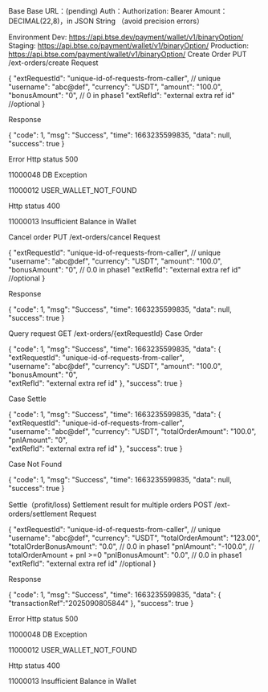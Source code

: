 Base
Base URL：(pending)
Auth：Authorization: Bearer <OAuth service token>
Amount：DECIMAL(22,8)，in JSON String （avoid precision errors）


Environment
Dev: https://api.btse.dev/payment/wallet/v1/binaryOption/
Staging: https://api.btse.co/payment/wallet/v1/binaryOption/
Production: https://api.btse.com/payment/wallet/v1/binaryOption/
Create Order
PUT /ext-orders/create
Request

{
  "extRequestId": "unique-id-of-requests-from-caller",   // unique 
  "username": "abc@def",
  "currency": "USDT",
  "amount": "100.0",
  "bonusAmount": "0",   // 0 in phase1
  "extRefId": "external extra ref id"    //optional
}


Response

{
  "code": 1,
  "msg": "Success",
  "time": 1663235599835,
  "data": null,
  "success": true
}

Error
Http status 500

11000048
DB Exception


11000012
USER_WALLET_NOT_FOUND




Http status 400
	
11000013
Insufficient Balance in Wallet










Cancel order
PUT /ext-orders/cancel
Request

{
  "extRequestId": "unique-id-of-requests-from-caller",   // unique 
  "username": "abc@def",
  "currency": "USDT",
  "amount": "100.0",
  "bonusAmount": "0",   // 0.0 in phase1
  "extRefId": "external extra ref id"   //optional
}


Response

{
  "code": 1,
  "msg": "Success",
  "time": 1663235599835,
  "data": null,
  "success": true
}







Query request
GET /ext-orders/{extRequestId}
Case Order

{
  "code": 1,
  "msg": "Success",
  "time": 1663235599835,
  "data": {
       "extRequestId": "unique-id-of-requests-from-caller",   
       "username": "abc@def",
        "currency": "USDT",
        "amount": "100.0",
        "bonusAmount": "0",  
        "extRefId": "external extra ref id" 
   },
  "success": true
}








Case Settle

{
  "code": 1,
  "msg": "Success",
  "time": 1663235599835,
  "data": {
       "extRequestId": "unique-id-of-requests-from-caller",   
       "username": "abc@def",
        "currency": "USDT",
        "totalOrderAmount": "100.0",
        "pnlAmount": "0",  
        "extRefId": "external extra ref id" 
   },
  "success": true
}

Case Not Found

{
  "code": 1,
  "msg": "Success",
  "time": 1663235599835,
  "data": null,
  "success": true
}



Settle（profit/loss)
Settlement result for multiple orders
POST /ext-orders/settlement
Request

{
  "extRequestId": "unique-id-of-requests-from-caller",   // unique 
  "username": "abc@def",
  "currency": "USDT",
  "totalOrderAmount": "123.00",
  "totalOrderBonusAmount": "0.0",  // 0.0 in phase1
  "pnlAmount": "-100.0",                 // totalOrderAmount + pnl >=0
  "pnlBonusAmount": "0.0",                 // 0.0 in phase1
  "extRefId": "external extra ref id"  //optional
}



Response

{
  "code": 1,
  "msg": "Success",
  "time": 1663235599835,
  "data": { 
     "transactionRef":"2025090805844"
  },
  "success": true
}

Error
Http status 500

11000048
DB Exception


11000012
USER_WALLET_NOT_FOUND




Http status 400
	
11000013
Insufficient Balance in Wallet






